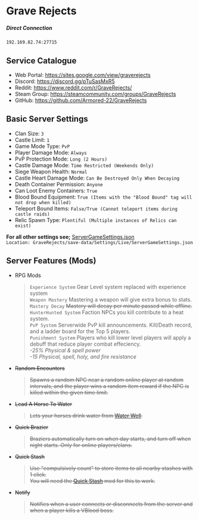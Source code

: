 # Grave Rejects 

##### Direct Connection 
```
192.169.82.74:27715
```
## Service Catalogue 

* Web Portal: https://sites.google.com/view/graverejects 
* Discord: https://discord.gg/pTuSasMxR5
* Reddit: https://www.reddit.com/r/GraveRejects/
* Steam Group: https://steamcommunity.com/groups/GraveRejects
* GitHub: https://github.com/Armored-22/GraveRejects

## Basic Server Settings
* Clan Size: `3`
* Castle Limit: `1`
* Game Mode Type: `PvP`
* Player Damage Mode: `Always`
* PvP Protection Mode: `Long (2 Hours)`
* Castle Damage Mode: `Time Restricted (Weekends Only)`
* Siege Weapon Health: `Normal`
* Castle Heart Damage Mode: `Can Be Destroyed Only When Decaying`
* Death Container Permission: `Anyone`
* Can Loot Enemy Containers: `True`
* Blood Bound Equipment: `True (Items with the "Blood Bound" tag will not drop when killed)`
* Teleport Bound Items: `False/True (Cannot teleport items during castle raids)`
* Relic Spawn Type: `Plentiful (Multiple instances of Relics can exist)`

**For all other settings see;** [ServerGameSettings.json](save-data/Settings/Live/ServerGameSettings.json) <br>
`Location: GraveRejects/save-data/Settings/Live/ServerGameSettings.json`

## Server Features (Mods)
* RPG Mods
    > `Experience System` Gear Level system replaced with experience system <br>
    > `Weapon Mastery` Mastering a weapon will give extra bonus to stats. <br>
    > `Mastery Decay` ~~Mastery will decay per minute passed while offline.~~ <br>
    > `HunterHunted System` Faction NPCs you kill contribute to a heat system. <br>
    > `PvP System` Serverwide PvP kill announcements. Kill/Death record, and a ladder board for the Top 5 players. <br>
    > `Punishment System` Players who kill lower level players will apply a debuff that reduce player combat effeciency. <br>
*-25% Physical & spell power* <br>
*-15 Physical, spell, holy, and fire resistance*
* ~~Random Encounters~~
    > ~~Spawns a random NPC near a random online player at random intervals, and the player wins a random item reward if the NPC is killed within the given time limit.~~
* ~~Lead A Horse To Water~~
    > ~~Lets your horses drink water from [Water Well](https://gaming.tools/v-rising/blueprints/tm_liquidstation_water_well01).~~
* ~~Quick Brazier~~
    > ~~Braziers automatically turn on when day starts, and turn off when night starts. Only for online players/clans.~~
* ~~Quick Stash~~
    > ~~Use "compulsively count" to store items to all nearby stashes with 1 click.~~ <br>
    > ~~You will need the [Quick Stash](https://v-rising.thunderstore.io/package/Elmegaard/QuickStash/) mod for this to work.~~
* ~~Notify~~
    > ~~Notifies when a user connects or disconnects from the server and when a player kills a VBlood boss.~~



